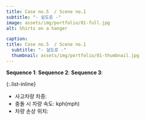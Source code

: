 ```yaml
---
title: Case no.5  / Scene no.1
subtitle: "- 실도로 -"
image: assets/img/portfolio/01-full.jpg
alt: Shirts on a hanger

caption:
title: Case no.5  / Scene no.1
  subtitle: "- 실도로 -"
  thumbnail: assets/img/portfolio/01-thumbnail.jpg
---
```

**Sequence 1**: 
**Sequence 2**: 
**Sequence 3**: 

{:.list-inline}
- 사고차량 차종: 
- 충돌 시 차량 속도: kph(mph)
- 차량 손상 위치: 